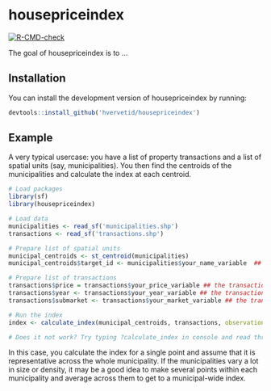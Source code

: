 
# housepriceindex

<!-- badges: start -->
[![R-CMD-check](https://github.com/hvervetid/housepriceindex/actions/workflows/R-CMD-check.yaml/badge.svg)](https://github.com/hvervetid/housepriceindex/actions/workflows/R-CMD-check.yaml)
<!-- badges: end -->

The goal of housepriceindex is to ...

## Installation

You can install the development version of housepriceindex by running:

``` r
devtools::install_github('hvervetid/housepriceindex')
```

## Example

A very typical usercase: you have a list of property transactions and a list of spatial units (say, municipalities).
You then find the centroids of the municipalities and calculate the index at each centroid. 


``` r
# Load packages 
library(sf)
library(housepriceindex)

# Load data
municipalities <- read_sf('municipalities.shp')    
transactions <- read_sf('transactions.shp')

# Prepare list of spatial units
municipal_centroids <- st_centroid(municipalities)
municipal_centroids$target_id <- municipalities$your_name_variable  ## the target dataset must have a column named 'target_id'.

# Prepare list of transactions 
transactions$price = transactions$your_price_variable ## the transaction dataset must have a column named 'price'.
transactions$year <- transactions$your_year_variable ## the transaction dataaset must have a column named 'year'. If you do not have time variation in the dataset, just write transactions$year <- 1
transactions$submarket <- transactions$your_market_variable ## the transaction dataset must have a column named 'submarket'. If you want all transactions to be within the same submarket, just write transactions$submarket <- 1

# Run the index 
index <- calculate_index(municipal_centroids, transactions, observations_outer = 5000, observations_inner = 500)

# Does it not work? Try typing ?calculate_index in console and read through the documentation 
```
In this case, you calculate the index for a single point and assume that it is representative across the whole municipality. If the municipalities vary a lot in size or density, it may be a good idea to make several points within each municipality and average across them to get to a municipal-wide index. 
